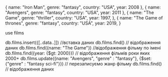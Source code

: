 {
    name: "Iron Man",
    genre: "fantasy",
    country: "USA",
    year: 2008
},
{
   name: "Avengers",
   genre: "fantasy",
   country: "USA",
   year: 2011
},
{
   name: "The Game",
   genre: "thriller",
   country: "USA",
   year: 1997,
},
{
   name: "The Game of thrones",
   genre: "fantasy",
   country: "USA",
   year: 2019,
}

use films

db.films.insert({[..data..]]) //вставка даних
db.films.find() // відображення даних
db.films.find({name: "The Game"}) //відображення фільму по імені
db.films.find({year: {$gt: 2000}}) // відображення фільмів роки яких 2000+
db.films.update({name: "Avengers", "genre" : "fantasy"}, {$set: {"genre" : "fantasy sci-fi"}}) // перезаписуємо жанр фільму
db.films.find() // відображення даних